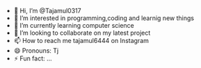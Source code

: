 - 👋 Hi, I’m @Tajamul0317
- 👀 I’m interested in programming,coding and learnig new things
- 🌱 I’m currently learning computer science 
- 💞️ I’m looking to collaborate on my latest project 
- 📫 How to reach me tajamul6444 on Instagram 
- 😄 Pronouns: Tj
- ⚡ Fun fact: ...

<!---
Tajamul0317/Tajamul0317 is a ✨ special ✨ repository because its `README.md` (this file) appears on your GitHub profile.
You can click the Preview link to take a look at your changes.
--->
